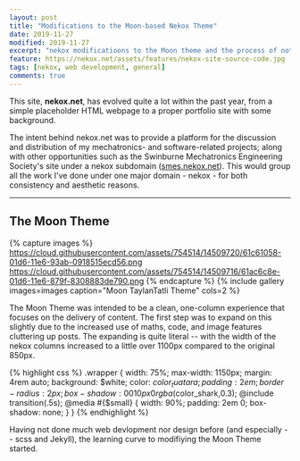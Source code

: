 ```yaml
---
layout: post
title: "Modifications to the Moon-based Nekox Theme"
date: 2019-11-27
modified: 2019-11-27
excerpt: "nekox modificatioons to the Moon theme and the process of not knowing web design"
feature: https://nekox.net/assets/features/nekox-site-source-code.jpg
tags: [nekox, web development, general]
comments: true
---
```



This site, **nekox.net**, has evolved quite a lot within the past year, from a simple placeholder HTML webpage to a proper portfolio site with some background. 

The intent behind nekox.net was to provide a platform for the discussion and distribution of my mechatronics- and software-related projects; along with other opportunities such as the Swinburne Mechatronics Engineering Society's site under a nekox subdomain ([smes.nekox.net](https://smes.nekox.net)). This would group all the work I've done under one major domain - nekox - for both consistency and aesthetic reasons.

---

## The Moon Theme

{% capture images %}
	https://cloud.githubusercontent.com/assets/754514/14509720/61c61058-01d6-11e6-93ab-0918515ecd56.png
    https://cloud.githubusercontent.com/assets/754514/14509716/61ac6c8e-01d6-11e6-879f-8308883de790.png
{% endcapture %}
{% include gallery images=images caption="Moon TaylanTatli Theme" cols=2 %}

The Moon Theme was intended to be a clean, one-column experience that focuses on the delivery of content. The first step was to expand on this slightly due to the increased use of maths, code, and image features cluttering up posts. The expanding is quite literal -- with the width of the nekox columns increased to a little over 1100px compared to the original 850px. 

{% highlight css %}
.wrapper {
	width: 75%;
	max-width: 1150px;
	margin: 4rem auto;
	background: $white;
	color: $color_tuatara;
	padding: 2em;
	border-radius: 2px;
	box-shadow: 0 0 10px 0 rgba($color_shark,0.3);
	@include transition(.5s);
	@media #{$small} {
		width: 90%;
		padding: 2em 0;
	    box-shadow: none;
	}
}
{% endhighlight %}

Having not done much web devlopment nor design before (and especially -- scss and Jekyll), the learning curve to modifiying the Moon Theme started.